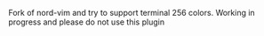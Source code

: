 Fork of nord-vim and try to support terminal 256 colors.
Working in progress and please do not use this plugin
